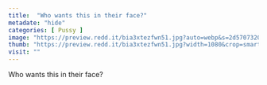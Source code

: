 ```yaml
---
title:  "Who wants this in their face?"
metadate: "hide"
categories: [ Pussy ]
image: "https://preview.redd.it/bia3xtezfwn51.jpg?auto=webp&s=2d57073201a79ff2acc90ad98ecd062461128f36"
thumb: "https://preview.redd.it/bia3xtezfwn51.jpg?width=1080&crop=smart&auto=webp&s=f811cdbf6370ecb4ef7b58b5195c5634b09362bf"
visit: ""
---
```

Who wants this in their face?
